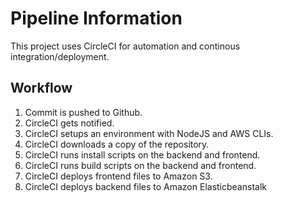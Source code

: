 # Pipeline Information

This project uses CircleCI for automation and continous integration/deployment.

## Workflow

1. Commit is pushed to Github.
2. CircleCI gets notified.
3. CircleCI setups an environment with NodeJS and AWS CLIs.
4. CircleCI downloads a copy of the repository.
5. CircleCI runs install scripts on the backend and frontend.
6. CircleCI runs build scripts on the backend and frontend.
7. CircleCI deploys frontend files to Amazon S3.
8. CircleCI deploys backend files to Amazon Elasticbeanstalk
